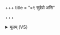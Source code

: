 +++
title = "०९ सुदेवो असि"

+++
<details><summary>मूलम् (VS)</summary>

सु॑दे॒वो अ॑सि वरुण॒ यस्य॑ ते स॒प्त सिन्ध॑वः।  
अ॑नु॒क्षर॑न्ति का॒कुदं॑ सू॒र्यं᳡ सुषि॒रामि॑व ॥
</details>